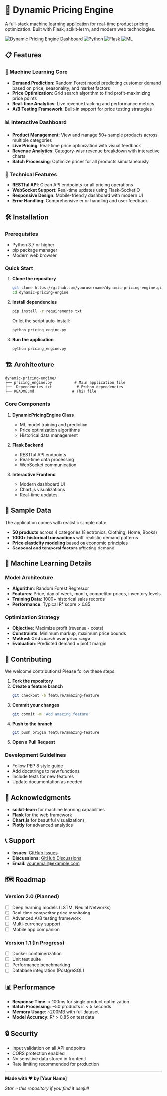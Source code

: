 # 🚀 Dynamic Pricing Engine

A full-stack machine learning application for real-time product pricing optimization. Built with Flask, scikit-learn, and modern web technologies.

![Dynamic Pricing Engine Dashboard](https://img.shields.io/badge/Status-Active-brightgreen) ![Python](https://img.shields.io/badge/Python-3.7+-blue) ![Flask](https://img.shields.io/badge/Flask-2.0+-red) ![ML](https://img.shields.io/badge/ML-scikit--learn-orange)

## 📋 Features

### 🧠 Machine Learning Core
- **Demand Prediction**: Random Forest model predicting customer demand based on price, seasonality, and market factors
- **Price Optimization**: Grid search algorithm to find profit-maximizing price points
- **Real-time Analytics**: Live revenue tracking and performance metrics
- **A/B Testing Framework**: Built-in support for price testing strategies

### 📊 Interactive Dashboard
- **Product Management**: View and manage 50+ sample products across multiple categories
- **Live Pricing**: Real-time price optimization with visual feedback
- **Revenue Analytics**: Category-wise revenue breakdown with interactive charts
- **Batch Processing**: Optimize prices for all products simultaneously

### 🔧 Technical Features
- **RESTful API**: Clean API endpoints for all pricing operations
- **WebSocket Support**: Real-time updates using Flask-SocketIO
- **Responsive Design**: Mobile-friendly dashboard with modern UI
- **Error Handling**: Comprehensive error handling and user feedback

## 🛠️ Installation

### Prerequisites
- Python 3.7 or higher
- pip package manager
- Modern web browser

### Quick Start

1. **Clone the repository**
   ```bash
   git clone https://github.com/yourusername/dynamic-pricing-engine.git
   cd dynamic-pricing-engine
   ```

2. **Install dependencies**
   ```bash
   pip install -r requirements.txt
   ```
   
   Or let the script auto-install:
   ```bash
   python pricing_engine.py
   ```

3. **Run the application**
   ```bash
   python pricing_engine.py
   ```

## 🏗️ Architecture

```
dynamic-pricing-engine/
├── pricing_engine.py          # Main application file
├──  Dependencies.txt           # Python dependencies
├── README.md                 # This file
```

### Core Components

1. **DynamicPricingEngine Class**
   - ML model training and prediction
   - Price optimization algorithms
   - Historical data management

2. **Flask Backend**
   - RESTful API endpoints
   - Real-time data processing
   - WebSocket communication

3. **Interactive Frontend**
   - Modern dashboard UI
   - Chart.js visualizations
   - Real-time updates


## 🧪 Sample Data

The application comes with realistic sample data:
- **50 products** across 4 categories (Electronics, Clothing, Home, Books)
- **1000+ historical transactions** with realistic demand patterns
- **Price elasticity modeling** based on economic principles
- **Seasonal and temporal factors** affecting demand

## 🎯 Machine Learning Details

### Model Architecture
- **Algorithm**: Random Forest Regressor
- **Features**: Price, day of week, month, competitor prices, inventory levels
- **Training Data**: 1000+ historical sales records
- **Performance**: Typical R² score > 0.85

### Optimization Strategy
- **Objective**: Maximize profit (revenue - costs)
- **Constraints**: Minimum markup, maximum price bounds
- **Method**: Grid search over price range
- **Evaluation**: Predicted demand × profit margin
## 🤝 Contributing

We welcome contributions! Please follow these steps:

1. **Fork the repository**
2. **Create a feature branch**
   ```bash
   git checkout -b feature/amazing-feature
   ```
3. **Commit your changes**
   ```bash
   git commit -m 'Add amazing feature'
   ```
4. **Push to the branch**
   ```bash
   git push origin feature/amazing-feature
   ```
5. **Open a Pull Request**

### Development Guidelines
- Follow PEP 8 style guide
- Add docstrings to new functions
- Include tests for new features
- Update documentation as needed



## 🙏 Acknowledgments

- **scikit-learn** for machine learning capabilities
- **Flask** for the web framework
- **Chart.js** for beautiful visualizations
- **Plotly** for advanced analytics

## 📞 Support

- **Issues**: [GitHub Issues](https://github.com/yourusername/dynamic-pricing-engine/issues)
- **Discussions**: [GitHub Discussions](https://github.com/yourusername/dynamic-pricing-engine/discussions)
- **Email**: your.email@example.com

## 🗺️ Roadmap

### Version 2.0 (Planned)
- [ ] Deep learning models (LSTM, Neural Networks)
- [ ] Real-time competitor price monitoring
- [ ] Advanced A/B testing framework
- [ ] Multi-currency support
- [ ] Mobile app companion

### Version 1.1 (In Progress)
- [ ] Docker containerization
- [ ] Unit test suite
- [ ] Performance benchmarking
- [ ] Database integration (PostgreSQL)

## 📊 Performance

- **Response Time**: < 100ms for single product optimization
- **Batch Processing**: ~50 products in < 5 seconds
- **Memory Usage**: ~200MB with full dataset
- **Model Accuracy**: R² > 0.85 on test data

## 🔒 Security

- Input validation on all API endpoints
- CORS protection enabled
- No sensitive data stored in frontend
- Rate limiting recommended for production

---

**Made with ❤️ by [Your Name]**

*Star ⭐ this repository if you find it useful!*
